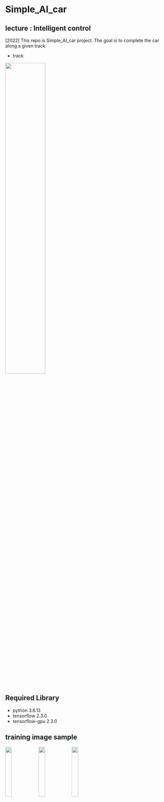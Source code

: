 # Simple_AI_car

## lecture : Intelligent control
[2022] This repo is Simple_AI_car project. The goal is to complete the car along a given track.
* track
<img width="50%" src="https://user-images.githubusercontent.com/101552457/204456144-072e2a0d-366f-4e54-bed2-4f08a5c92178.jpeg"/>

## Required Library
* python 3.6.13
* tensorflow 2.3.0
* tensorflow-gpu 2.3.0

## training image sample
<img width="20%" src="https://user-images.githubusercontent.com/101552457/204458797-27e5252c-49cb-497f-8a0f-0206b32f622f.png"/>
<img width="20%" src="https://user-images.githubusercontent.com/101552457/204458832-ee1efe13-a0a3-468e-a4a7-2c7ec388a93d.png"/>
<img width="20%" src="https://user-images.githubusercontent.com/101552457/204458869-7d9737d5-dd4d-4da7-8096-2a16e603d256.png"/>
